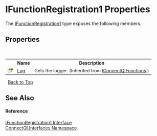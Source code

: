 # IFunctionRegistration1 Properties
 

The <a href="T_ConnectQl_Interfaces_IFunctionRegistration1">IFunctionRegistration1</a> type exposes the following members.


## Properties
&nbsp;<table><tr><th></th><th>Name</th><th>Description</th></tr><tr><td>![Public property](media/pubproperty.gif "Public property")</td><td><a href="P_ConnectQl_Interfaces_IConnectQlFunctions_Log">Log</a></td><td>
Gets the logger.
 (Inherited from <a href="T_ConnectQl_Interfaces_IConnectQlFunctions">IConnectQlFunctions</a>.)</td></tr></table>&nbsp;
<a href="#ifunctionregistration1-properties">Back to Top</a>

## See Also


#### Reference
<a href="T_ConnectQl_Interfaces_IFunctionRegistration1">IFunctionRegistration1 Interface</a><br /><a href="N_ConnectQl_Interfaces">ConnectQl.Interfaces Namespace</a><br />